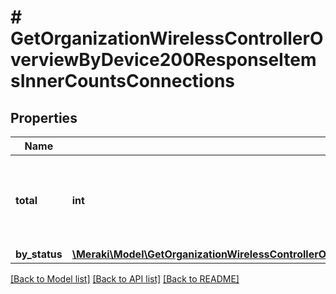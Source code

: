 # # GetOrganizationWirelessControllerOverviewByDevice200ResponseItemsInnerCountsConnections

## Properties

Name | Type | Description | Notes
------------ | ------------- | ------------- | -------------
**total** | **int** | Wireless LAN controller associated total access point count | [optional]
**by_status** | [**\Meraki\Model\GetOrganizationWirelessControllerOverviewByDevice200ResponseItemsInnerCountsConnectionsByStatus**](GetOrganizationWirelessControllerOverviewByDevice200ResponseItemsInnerCountsConnectionsByStatus.md) |  | [optional]

[[Back to Model list]](../../README.md#models) [[Back to API list]](../../README.md#endpoints) [[Back to README]](../../README.md)
